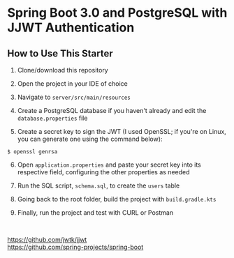 # Spring Boot 3.0 and PostgreSQL with JJWT Authentication

## How to Use This Starter

1. Clone/download this repository

2. Open the project in your IDE of choice

3. Navigate to `server/src/main/resources`

4. Create a PostgreSQL database if you haven't already and edit the `database.properties` file

5. Create a secret key to sign the JWT (I used OpenSSL; if you're on Linux, you can generate one using the command below):
```
$ openssl genrsa
```

6. Open `application.properties` and paste your secret key into its respective field, configuring the other properties as needed

6. Run the SQL script, `schema.sql`, to create the `users` table

7. Going back to the root folder, build the project with `build.gradle.kts`

8. Finally, run the project and test with CURL or Postman

<br>

https://github.com/jwtk/jjwt <br>
https://github.com/spring-projects/spring-boot